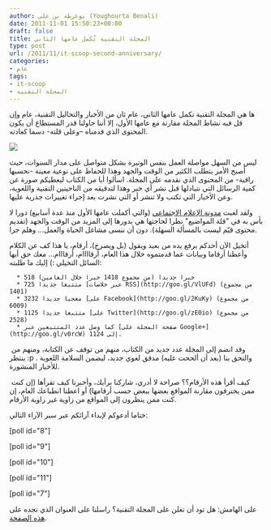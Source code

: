 ```yaml
---
author: يوغرطة بن علي (Youghourta Benali)
date: 2011-11-01 15:50:23+00:00
draft: false
title: المجلة التقنية تُكمل عامها الثاني
type: post
url: /2011/11/it-scoop-second-anniversary/
categories:
- عام
tags:
- it-scoop
- المجلة التقنية
---
```


ها هي المجلة التقنية تكمل عامها الثاني، عام ثان من الأخبار والتحاليل التقنية، عام وإن قل فيه نشاط المجلة مقارنة مع عامها الأول، إلا أننا حاولنا قدر المستطاع أن يكون المحتوى الذي قدمناه –وعلى قلته- دسما كعادته.




![](http://www.it-scoop.com/wp-content/uploads/it-scoop-logo.png)





ليس من السهل مواصلة العمل بنفس الوتيرة بشكل متواصل على مدار السنوات، حيث أصبح الأمر يتطلب الكثير من الوقت والجهد وهذا للحفاظ على نوعية معينة -نحسبها راقية- من المحتوى الذي نقدمه على المجلة. اسألوا أيا من الكتاب ليعطيكم صورة عن كمية الرسائل التي نتبادلها قبل نشر أي خبر وهذا لتدقيقه من الناحيتين التقنية واللغوية، وعن الأخبار التي تكتب ولا تنشر أو التي نشرت بعد إجراء تغييرات جذرية عليها.




ولقد لعبت [مدونة الإعلام الاجتماعي](http://goo.gl/Qkan1) (والتي أكملت عامها الأول منذ عدة أسابيع) دورا لا بأس به في "قلة المواضيع" نظرا لحاجتها هي بدورها إلى المزيد من الوقت والجهد (تقديم محتوى قيّم ليست بالمسألة السهلة). دون أن ننسى مشاغل الحياة والعمل... وهلم جرا.




أتخيل الآن أحدكم يرفع يده من بعيد ويقول (بل ويصرخ)، أرقام، يا هذا كف عن الكلام وأعطنا أرقاما وبيانات عما قدمتموه خلال هذا العام، أرقاااام، أرقااام... معك حق أيها السائل التخيلي :) إليك ما طلبته:






	  * 518 خبرا جديدا (من مجموع 1418 خبرا خلال العامين)
	  * 725 متتبعا جديدا [عبر خلاصات RSS](http://goo.gl/VlUFd) (من مجموع 1401)
	  * 3232 معجبا جديدا [على Facebook](http://goo.gl/2KuKy) (من مجموع 6009)
	  * 1125 متتبعا جديدا [على Twitter](http://goo.gl/zE0io) (من مجموع 2528)
	  * كما وصل عدد المتتبعين عبر [صفحة المجلة على Google+](http://goo.gl/v0rcW) إلى 1124.



 وقد انضم إلى المجلة عدد جديد من الكتاب، منهم من توقف عن الكتابة، ومنهم من ينتظر :p . والتحق بنا (بعد أن ألححت عليه) مدقق لغوي جديد، ليضمن السلامة اللغوية للأخبار المنشورة.




 كيف أقرأ هذه الأرقام؟؟ صراحة لا أدري، شاركنا برأيك، وأخبرنا كيف تقرأها (إن كنت ممن يحترفون مقارنة المواقع بعضها ببعض حسب أرقامها) أو اعطنا انطباعك العام، إن كنت ممن ينظرون إلى المواقع من زاوية غير زاوية الأرقام.




ختاما أدعوكم لإبداء آرائكم عبر سبر الآراء التالي:




<!-- more -->




[poll id="8"]




[poll id="9"]




[poll id="10"]




[poll id="11"]




[poll id="7"]




على الهامش: هل تود أن تعلن على المجلة التقنية؟ راسلنا على العنوان الذي تجده على [هذه الصفحة](http://goo.gl/2CCK0).
